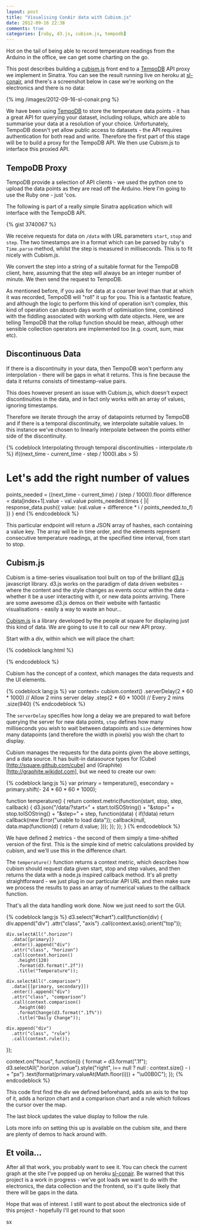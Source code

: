 ```yaml
---
layout: post
title: "Visualising ConAir data with Cubism.js"
date: 2012-09-16 22:38
comments: true
categories: [ruby, d3.js, cubism.js, tempodb] 
---
```


Hot on the tail of being able to record temperature readings from the
Arduino in the office, we can get some charting on the go.

This post describes building a [cubism.js](http://square.github.com/cubism)
front end to a [TempoDB](http://tempo-db.com/) API proxy we implement in
Sinatra. You can see the result running live on heroku at
[sl-conair](http://sl-conair.herokuapp.com/), and there's a screenshot
below in case we're working on the electronics and there is no data:

{% img /images/2012-09-16-sl-conair.png %}

We have been using [TempoDB](http://tempo-db.com/) to store the temperature
data points - it has a great API for querying your dataset, including
rollups, which are able to summarise your data at a resolution of your choice.
Unfortunately, TempoDB doesn't yet allow public access to datasets - the
API requires authentication for both read and write. Therefore the first
part of this stage will be to build a proxy for the TempoDB API. We then
use Cubism.js to interface this proxied API.

<!-- more -->

## TempoDB Proxy

TempoDB provide a selection of API clients - we used the python one to upload
the data points as they are read off the Arduino. Here I'm going to use the
Ruby one - just 'cos.

The following is part of a really simple Sinatra application which will
interface with the TempoDB API.

{% gist 3740067 %} 

We receive requests for data on `/data` with URL parameters `start`, `stop` and
`step`. The two timestamps are in a format which can be parsed by ruby's `Time.parse`
method, whilst the step is measured in milliseconds. This is to fit nicely with
Cubism.js.

We convert the step into a string of a suitable format for the TempoDB client,
here, assuming that the step will always be an integer number of minute. We then
send the request to TempoDB.

As mentioned before, if you ask for data at a coarser level than that
at which it was recorded, TempoDB will "roll" it up for you. This is a
fantastic feature, and although the logic to perform this kind of operation isn't
complex, this kind of operation can absorb days worth of optimisation time,
combined with the fiddling associated with working with date objects. Here,
we are telling TempoDB that the rollup function should be mean, although
other sensible collection operators are implemented too (e.g. count, sum,
max etc).

## Discontinuous Data

If there is a discontinuity in your data, then TempoDB won't perform
any interpolation - there will be gaps in what it returns. This is fine because
the data it returns consists of timestamp-value pairs.

This does however present an issue with Cubism.js, which doesn't expect
discontinuities in the data, and in fact only works with an array of values,
ignoring timestamps.

Therefore we iterate through the array of datapoints returned by TempoDB
and if there is a temporal discontinuity, we interpolate suitable values. In this
instance we've chosen to linearly interpolate between the points either side
of the discontinuity.

{% codeblock Interpolating through temporal discontinuities - interpolate.rb %}
if((next_time - current_time - step / 1000).abs > 5)
  # Let's add the right number of values
  points_needed = ((next_time - current_time) / (step / 1000)).floor
  difference = data[index+1].value - val.value
  points_needed.times { |i| response_data.push({ value: (val.value + difference * i / points_needed.to_f) }) }
end
{% endcodeblock %}

This particular endpoint will return a JSON array of hashes, each containing a
value key. The array will be in time order, and the elements represent
consecutive temperature readings, at the specified time interval, from start
to stop.


## Cubism.js

Cubism is a time-series visualisation tool built on top of the brilliant
[d3.js](http://d3js.org/) javascript library. d3.js works on the paradigm
of data driven websites - where the content and the style changes as events
occur within the data - whether it be a user interacting with it, or new
data points arriving. There are some awesome d3.js demos on their website
with fantastic visualisations - easily a way to waste an hour...

[Cubism.js](http://square.github.com/cubism) is a library developed by the
people at square for displaying just this kind of data. We are going to use
it to call our new API proxy.

Start with a div, within which we will place the chart:

{% codeblock lang:html %}
<div id="chart"></div>
{% endcodeblock %}

Cubism has the concept of a context, which manages the data requests and the 
UI elements.

{% codeblock lang:js %}
var context= cubism.context()
    .serverDelay(2 * 60 * 1000) // Allow 2 mins server delay
    .step(2 * 60 * 1000) // Every 2 mins
    .size(940)
{% endcodeblock %}

The `serverDelay` specifies how long a delay we are prepared to wait before
querying the server for new data points, `step` defines how many milliseconds
you wish to wait between datapoints and `size` determines how many datapoints
(and therefore the width in pixels) you wish the chart to display.

Cubism manages the requests for the data points given the above settings, and
a data source. It has built-in datasource types for (Cube)[http://square.github.com/cube]
and (Graphite)[http://graphite.wikidot.com], but we need to create our own:

{% codeblock lang:js %}
var primary = temperature(),
    esecondary = primary.shift(- 24 * 60 * 60 * 1000);

function temperature() {
  return context.metric(function(start, stop, step, callback) {
    d3.json("/data/?start=" + start.toISOString()
      + "&stop=" + stop.toISOString()
      + "&step=" + step, function(data) {
        if(!data) return callback(new Error("unable to load data"));
        callback(null, data.map(function(d) { return d.value; }));
      });
  });
}
{% endcodeblock %}

We have defined 2 metrics - the second of them simply a time-shifted version of the
first. This is the simple kind of metric calculations provided by cubism, and
we'll use this in the difference chart.

The `temperature()` function returns a context metric, which describes
how cubism should request data given start, stop and step values, and then
returns the data with a node.js inspired callback method. It's all pretty
straightforward - we just plug in our particular API URL and then make sure
we process the results to pass an array of numerical values to the callback function.

That's all the data handling work done. Now we just need to sort the GUI.

{% codeblock lang:js %}
d3.select("#chart").call(function(div) {
    div.append("div")
      .attr("class", "axis")
      .call(context.axis().orient("top"));
    
    div.selectAll(".horizon")
      .data([primary])
      .enter().append("div")
      .attr("class", "horizon")
      .call(context.horizon()
        .height(120)
        .format(d3.format(".2f"))
        .title("Temperature"));

    div.selectAll(".comparison")
      .data([[primary, secondary]])
      .enter().append("div")
      .attr("class", "comparison")
      .call(context.comparison()
        .height(60)
        .formatChange(d3.format(".1f%"))
        .title("Daily Change"));

    div.append("div")
      .attr("class", "rule")
      .call(context.rule());
});

context.on("focus", function(i) {
    format = d3.format(".1f");
    d3.selectAll(".horizon .value").style("right", i== null ? null : context.size() - i + "px")
      .text(format(primary.valueAt(Math.floor(i))) + "\u00B0C");
});
{% endcodeblock %}

This code first find the div we defined beforehand, adds an axis to the top
of it, adds a horizon chart and a comparison chart and a rule which follows the
cursor over the map.

The last block updates the value display to follow the rule.

Lots more info on setting this up is available on the cubism site, and there are plenty
of demos to hack around with.

## Et voila...

After all that work, you probably want to see it. You can check the current graph
at the site I've popped up on heroku [sl-conair](http://sl-conair.herokuapp.com/).
Be warned that this project is a work in progress - we've got loads we want to do
with the electronics, the data collection and the frontend, so it's quite likely that
there will be gaps in the data.

Hope that was of interest. I still want to post about the electronics side of this
project - hopefully I'll get round to that soon

sx
